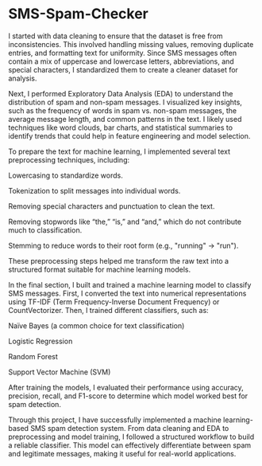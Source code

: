 # SMS-Spam-Checker
I started with data cleaning to ensure that the dataset is free from inconsistencies. This involved handling missing values, removing duplicate entries, and formatting text for uniformity. Since SMS messages often contain a mix of uppercase and lowercase letters, abbreviations, and special characters, I standardized them to create a cleaner dataset for analysis.

Next, I performed Exploratory Data Analysis (EDA) to understand the distribution of spam and non-spam messages. I visualized key insights, such as the frequency of words in spam vs. non-spam messages, the average message length, and common patterns in the text. I likely used techniques like word clouds, bar charts, and statistical summaries to identify trends that could help in feature engineering and model selection.

To prepare the text for machine learning, I implemented several text preprocessing techniques, including:

Lowercasing to standardize words.

Tokenization to split messages into individual words.

Removing special characters and punctuation to clean the text.

Removing stopwords like “the,” “is,” and “and,” which do not contribute much to classification.

Stemming to reduce words to their root form (e.g., "running" → "run").

These preprocessing steps helped me transform the raw text into a structured format suitable for machine learning models.


In the final section, I built and trained a machine learning model to classify SMS messages. First, I converted the text into numerical representations using TF-IDF (Term Frequency-Inverse Document Frequency) or CountVectorizer. Then, I trained different classifiers, such as:

Naïve Bayes (a common choice for text classification)

Logistic Regression

Random Forest

Support Vector Machine (SVM)

After training the models, I evaluated their performance using accuracy, precision, recall, and F1-score to determine which model worked best for spam detection.

Through this project, I have successfully implemented a machine learning-based SMS spam detection system. From data cleaning and EDA to preprocessing and model training, I followed a structured workflow to build a reliable classifier. This model can effectively differentiate between spam and legitimate messages, making it useful for real-world applications.
